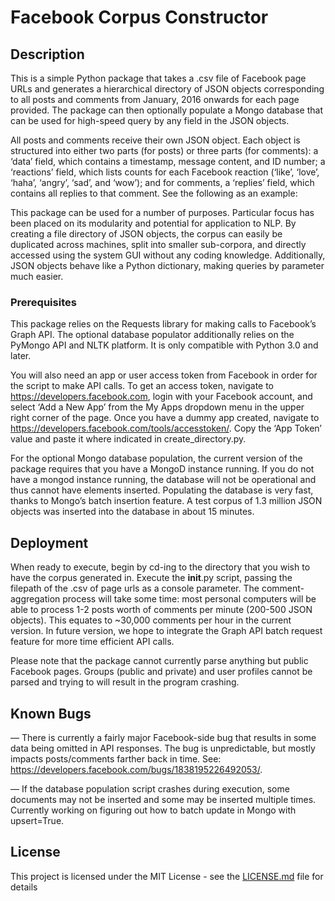 # Facebook Corpus Constructor

## Description

This is a simple Python package that takes a .csv file of Facebook page URLs and generates a hierarchical directory of JSON objects corresponding to all posts and comments from January, 2016 onwards for each page provided. The package can then optionally populate a Mongo database that can be used for high-speed query by any field in the JSON objects. 

All posts and comments receive their own JSON object. Each object is structured into either two parts (for posts) or three parts (for comments): a ‘data’ field, which contains a timestamp, message content, and ID number; a ‘reactions’ field, which lists counts for each Facebook reaction (‘like’, ‘love’, ‘haha’, ‘angry’, ‘sad’, and ‘wow’); and for comments, a ‘replies’ field, which contains all replies to that comment. See the following as an example:

This package can be used for a number of purposes. Particular focus has been placed on its modularity and potential for application to NLP. By creating a file directory of JSON objects, the corpus can easily be duplicated across machines, split into smaller sub-corpora, and directly accessed using the system GUI without any coding knowledge. Additionally, JSON objects behave like a Python dictionary, making queries by parameter much easier. 

### Prerequisites

This package relies on the Requests library for making calls to Facebook’s Graph API. The optional database populator additionally relies on the PyMongo API and NLTK platform. It is only compatible with Python 3.0 and later. 

You will also need an app or user access token from Facebook in order for the script to make API calls. To get an access token, navigate to https://developers.facebook.com, login with your Facebook account, and select ‘Add a New App’ from the My Apps dropdown menu in the upper right corner of the page. Once you have a dummy app created, navigate to https://developers.facebook.com/tools/accesstoken/. Copy the ‘App Token’ value and paste it where indicated in create_directory.py. 

For the optional Mongo database population, the current version of the package requires that you have a MongoD instance running. If you do not have a mongod instance running, the database will not be operational and thus cannot have elements inserted. Populating the database is very fast, thanks to Mongo’s batch insertion feature. A test corpus of 1.3 million JSON objects was inserted into the database in about 15 minutes.  

## Deployment

When ready to execute, begin by cd-ing to the directory that you wish to have the corpus generated in. Execute the __init__.py script, passing the filepath of the .csv of page urls as a console parameter. The comment-aggregation process will take some time: most personal computers will be able to process 1-2 posts worth of comments per minute (200-500 JSON objects). This equates to ~30,000 comments per hour in the current version. In future version, we hope to integrate the Graph API batch request feature for more time efficient API calls. 

Please note that the package cannot currently parse anything but public Facebook pages. Groups (public and private) and user profiles cannot be parsed and trying to will result in the program crashing. 

## Known Bugs

— There is currently a fairly major Facebook-side bug that results in some data being omitted in API responses. The bug is unpredictable, but mostly impacts posts/comments farther back in time. See: https://developers.facebook.com/bugs/1838195226492053/. 

— If the database population script crashes during execution, some documents may not be inserted and some may be inserted multiple times. Currently working on figuring out how to batch update in Mongo with upsert=True. 

## License

This project is licensed under the MIT License - see the [LICENSE.md](LICENSE.md) file for details

